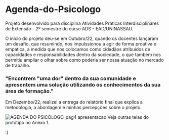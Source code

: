 # Agenda-do-Psicologo
Projeto desenvolvido para disciplina Atividades Práticas Interdisciplinares de Extensão - 2º semestre do curso ADS - EAD/UNINASSAU. 

O início do projeto deu-se em Outubro/22, quando os docentes lançaram um desafio, que resumindo, nos impulssionou a agir de forma proativa e empática, a medida que nos colocamos como cidadãos atribuídos de capacidades e responsabilidades dentro da sociedade, o que também nos permitiu ampliar o olhar sobre como poderia ser nossa atuação no mercado de trabalho. 

### "Encontrem "uma dor" dentro da sua comunidade e apresentem uma solução utilizando os conhecimentos da sua área de formação."

Em Dezembo/22, realizei a entrega do relatório final que explica a metodologia, a abordagem e minhas percepções sobre o projeto.

![AGENDA DO PSICÓLOGO_pag4 apresentacao](https://user-images.githubusercontent.com/109831851/232762121-e2ff8e5c-7985-45fd-909f-47047283cdaf.png)
Veja outras telas do protótipo no Anexo 1.

:)

